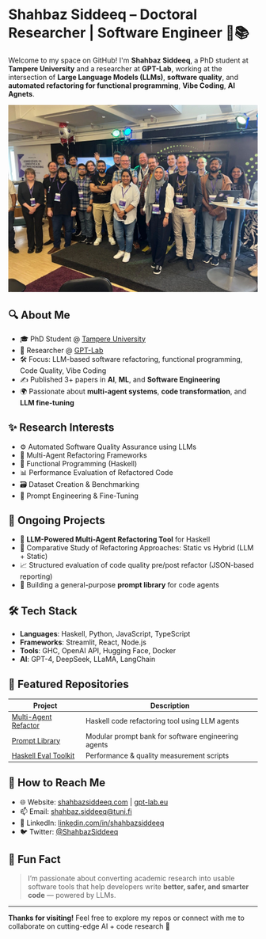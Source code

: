 # Shahbaz Siddeeq – Doctoral Researcher | Software Engineer 🤖📚

Welcome to my space on GitHub! I'm **Shahbaz Siddeeq**, a PhD student at **Tampere University** and a researcher at **GPT-Lab**, working at the intersection of **Large Language Models (LLMs)**, **software quality**, and **automated refactoring for functional programming**, **Vibe Coding**, **AI Agnets**.

![screenshot](cover.jpeg)

## 🔍 About Me

- 🎓 PhD Student @ [Tampere University](https://www.tuni.fi/)
- 🧪 Researcher @ [GPT-Lab](https://gpt-lab.eu)
- 🛠️ Focus: LLM-based software refactoring, functional programming, Code Quality, Vibe Coding
- ✍️ Published 3+ papers in **AI**, **ML**, and **Software Engineering**
- 🌍 Passionate about **multi-agent systems**, **code transformation**, and **LLM fine-tuning**

## ✨ Research Interests

- ⚙️ Automated Software Quality Assurance using LLMs
- 🧠 Multi-Agent Refactoring Frameworks
- 🔁 Functional Programming (Haskell)
- 📊 Performance Evaluation of Refactored Code
- 🗃️ Dataset Creation & Benchmarking
- 🧵 Prompt Engineering & Fine-Tuning

## 🧠 Ongoing Projects

- 🔄 **LLM-Powered Multi-Agent Refactoring Tool** for Haskell
- 🧪 Comparative Study of Refactoring Approaches: Static vs Hybrid (LLM + Static)
- 📈 Structured evaluation of code quality pre/post refactor (JSON-based reporting)
- 📘 Building a general-purpose **prompt library** for code agents

## 🛠️ Tech Stack

- **Languages**: Haskell, Python, JavaScript, TypeScript
- **Frameworks**: Streamlit, React, Node.js
- **Tools**: GHC, OpenAI API, Hugging Face, Docker
- **AI**: GPT-4, DeepSeek, LLaMA, LangChain

## 🚀 Featured Repositories

| Project | Description |
|--------|-------------|
| [Multi-Agent Refactor](#) | Haskell code refactoring tool using LLM agents |
| [Prompt Library](#) | Modular prompt bank for software engineering agents |
| [Haskell Eval Toolkit](#) | Performance & quality measurement scripts |

## 🧭 How to Reach Me

- 🌐 Website: [shahbazsiddeeq.com](https://shahbazsiddeeq.com) | [gpt-lab.eu](https://gpt-lab.eu/rushmore_teams/shahbaz-siddeeq-phd-student/) 
- 📫 Email: [shahbaz.siddeeq@tuni.fi](mailto:shahbaz.siddeeq@tuni.fi)
- 🔗 LinkedIn: [linkedin.com/in/shahbazsiddeeq](https://linkedin.com/in/shahbazsiddeeq)
- 🐦 Twitter: [@ShahbazSiddeeq](https://twitter.com/ShahbazSiddeeq)

## 🌟 Fun Fact

> I’m passionate about converting academic research into usable software tools that help developers write **better, safer, and smarter code** — powered by LLMs.

---

**Thanks for visiting!** Feel free to explore my repos or connect with me to collaborate on cutting-edge AI + code research 🚀

